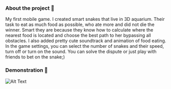 ### About the project 🐍

My first mobile game. I created smart snakes that live in 3D aquarium.
Their task to eat as much food as possible, who ate more and did not die the winner.
Smart they are because they know how to calculate where the nearest food is located
and choose the best path to her bypassing all obstacles.
I also added pretty cute soundtrack and animation of food eating.
In the game settings, you can select the number of snakes and their speed,
turn off or turn on the sound.
You can solve the dispute or just play with friends to bet on the snake;)

### Demonstration 👀

![Alt Text](https://media3.giphy.com/media/4Zw5B5u3t2TJqLZpWH/giphy.gif?cid=790b7611fd36e172c5c59e57451b8fd36edfb4ff1c55fd32&rid=giphy.gif)
